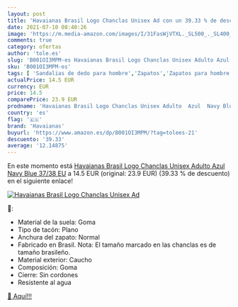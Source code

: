 ```yaml
---
layout: post
title: 'Havaianas Brasil Logo Chanclas Unisex Ad con un 39.33 % de descuento'
date: 2021-07-10 08:40:26
image: 'https://m.media-amazon.com/images/I/31FasWjVTXL._SL500_._SL400_.jpg'
comments: true
category: ofertas
author: 'tole.es'
slug: 'B001OI3MPM-es Havaianas Brasil Logo Chanclas Unisex Adulto Azul Navy...'
sku: 'B001OI3MPM-es'
tags: [ 'Sandalias de dedo para hombre','Zapatos','Zapatos para hombre','Zapatos y complementos','chanclas','havaianas', ]
actualPrice: 14.5 EUR
currency: EUR
price: 14.5
comparePrice: 23.9 EUR
prodname: 'Havaianas Brasil Logo Chanclas Unisex Adulto  Azul  Navy Blue   37/38 EU'
country: 'es'
flag: '🇪🇸'
brand: 'Havaianas'
buyurl: 'https://www.amazon.es/dp/B001OI3MPM/?tag=tolees-21'
descuento: '39.33'
average: '12.14875'
---
```


En este momento está [Havaianas Brasil Logo Chanclas Unisex Adulto  Azul  Navy Blue   37/38 EU](https://www.amazon.es/dp/B001OI3MPM/?tag=tolees-21) a 14.5 EUR (original: 23.9 EUR) (39.33 %  de descuento) en el siguiente enlace!

[![Havaianas Brasil Logo Chanclas Unisex Ad](https://m.media-amazon.com/images/I/31FasWjVTXL._SL500_._SL400_.jpg)](https://www.amazon.es/dp/B001OI3MPM/?tag=tolees-21)

🔎:

- Material de la suela: Goma
- Tipo de tacón: Plano
- Anchura del zapato: Normal
- Fabricado en Brasil. Nota: El tamaño marcado en las chanclas es de tamaño brasileño.
- Material exterior: Caucho
- Composición: Goma
- Cierre: Sin cordones
- Resistente al agua

[🛒 Aquí!!!](https://www.amazon.es/dp/B001OI3MPM/?tag=tolees-21)

